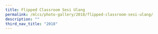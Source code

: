 ```yaml
---
title: Flipped Classroom Sesi Ulang
permalink: /mlcs/photo-gallery/2018/flipped-classroom-sesi-ulang/
description: ""
third_nav_title: "2018"
---
```

